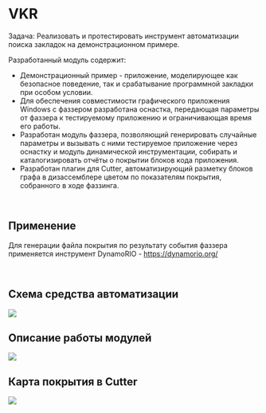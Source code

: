 # VKR

Задача: Реализовать и протестировать инструмент автоматизации поиска закладок на демонстрационном примере.

Разработанный модуль содержит:

* Демонстрационный пример - приложение, моделирующее как безопасное поведение, так и срабатывание программной закладки при особом условии.
* Для обеспечения совместимости графического приложения Windows с фаззером разработана оснастка, передающая параметры от фаззера к тестируемому приложению и ограничивающая время его работы.
* Разработан модуль фаззера, позволяющий генерировать случайные параметры и вызывать с ними тестируемое приложение через оснастку и модуль динамической инструментации, собирать и каталогизировать отчёты о покрытии блоков кода приложения.
* Разработан плагин для Cutter, автоматизирующий разметку блоков графа в дизассемблере цветом по показателям покрытия, собранного в ходе фаззинга.

<br>

## Применение
Для генерации файла покрытия по результату события фаззера применяется инструмент DynamoRIO - https://dynamorio.org/

<br>

## Схема средства автоматизации

<img src='https://github.com/Festor/VKR/tree/main/scheme.png'>

<br>

## Описание работы модулей

<img src='https://github.com/Festor/VKR/tree/main/description.png'>

<br>

## Карта покрытия в Cutter

<img src='https://github.com/Festor/VKR/tree/main/coverage.png'>


